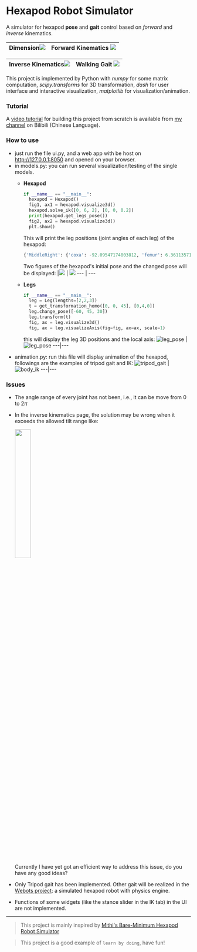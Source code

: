 # Hexapod Robot Simulator

A simulator for hexapod **pose** and **gait** control based on *forward* and *inverse* kinematics.

|Dimension![](media/useage-dimension.gif) |Forward Kinematics ![](media/useage-fk.gif)
--- | ---

|Inverse Kinematics![](media/useage-ik.gif) |Walking Gait ![](media/useage-gait.gif)
--- | ---

This project is implemented by Python with *numpy* for some matrix computation, *scipy.transforms* for 3D transformation, *dash* for user interface and interactive visualization, *matplotlib* for visualization/animation. 

### Tutorial
A [video tutorial](https://www.bilibili.com/video/BV1qF41167Sx) for building this project from scratch is available from [my channel](https://space.bilibili.com/13031745) on Bilibili (Chinese Language).

### How to use
+ just run the file ui.py, and a web app with be host on http://127.0.0.1:8050 and opened on your browser.
+ in models.py: you can run several visualization/testing of the single models.
  + **Hexapod** 
    ```python
    if __name__ == "__main__":
      hexapod = Hexapod()
      fig1, ax1 = hexapod.visualize3d()
      hexapod.solve_ik([0, 6, 2], [0, 0, 0.2])
      print(hexapod.get_legs_pose())
      fig2, ax2 = hexapod.visualize3d()
      plt.show()
    ```
    This will print the leg positions (joint angles of each leg) of the hexapod:
    ```python
    {'MiddleRight': {'coxa': -92.09547174803812, 'femur': 6.36113571972891, 'tibia': -64.60434061668676}, 'FrontRight': {'coxa': -45.09639870158676, 'femur': 0.09531185287904773, 'tibia': -78.66206919332849}, 'FrontLeft': {'coxa': 45.10012726867826, 'femur': -12.077624233788663, 'tibia': -64.00686346144602}, 'MiddleLeft': {'coxa': 88.11133082594907, 'femur': -18.539795381247323, 'tibia': -49.1551576670496}, 'RearLeft': {'coxa': 130.89088550579493, 'femur': -11.540579859453953, 'tibia': -40.477079527074935}, 'RearRight': {'coxa': -139.3256544041924, 'femur': 0.7673781486253016, 'tibia': -44.45742377675202}}
    ```
    
    Two figures of the hexapod's initial pose and the changed pose will be displayed:
    |![](media/plt_ex1_initial.png) | ![](media/plt_ex1_ik.png)
    --- | ---
    
  + **Legs**
    ```python
    if __name__ == "__main__":
      leg = Leg(lengths=[2,2,3])
      t = get_transformation_homo([0, 0, 45], [0,4,0])
      leg.change_pose([-60, 45, 30])
      leg.transform(t)
      fig, ax = leg.visualize3d()
      fig, ax = leg.visualizeAxis(fig=fig, ax=ax, scale=1)
    ```
    this will display the leg 3D positions and the local axis:
    ![leg_pose](media/leg_pose1.png) | ![leg_pose](media/leg_pose2.png) 
    ---|---
+ animation.py: run this file will display animation of the hexapod, followings are the examples of tripod gait and IK:
    ![tripod_gait](media/plt_ani_tripod_gait.gif) | ![body_ik](media/plt_body_ik.gif) 
    ---|---

### Issues
+ The angle range of every joint has not been, i.e., it can be move from 0 to $2\pi$
+ In the inverse kinematics page, the solution may be wrong when it exceeds the allowed tilt range like:
  <!-- ![ik_issue](media/ik-issue.gif) -->

  <img src="https://github.com/XuelongSun/HexapodRobotSimulation/blob/main/media/ik-issue.gif" width=30%>
  
  Currently I have yet got an efficient way to address this issue, do you have any good ideas? 
+ Only Tripod gait has been implemented. Other gait will be realized in the [Webots project](): a simulated hexapod robot with physics engine.
+ Functions of some widgets (like the stance slider in the IK tab) in the UI are not implemented. 

---

> This project is mainly inspired by [Mithi's Bare-Minimum Hexapod Robot Simulator](https://github.com/mithi/hexapod)

> This project is a good example of `learn by doing`, have fun!


